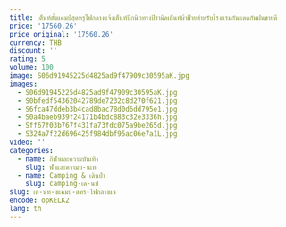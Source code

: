 ```yaml
---
title: เต็นท์ตั้งแคมป์สุดหรูไฟกลางแจ้งเต็นท์ปิกนิกทรงปิรามิดเต็นท์ผ้าฝ้ายสำหรับโรงแรมกันแดดกันฝนขายดี
price: '17560.26'
price_original: '17560.26'
currency: THB
discount: ''
rating: 5
volume: 100
image: S06d91945225d4825ad9f47909c30595aK.jpg
images:
  - S06d91945225d4825ad9f47909c30595aK.jpg
  - S0bfedf54362042789de7232c8d270f621.jpg
  - S6fca47ddeb3b4cad8bac78d0d6dd795e1.jpg
  - S0a4baeb939f24171b4bdc883c32e3336h.jpg
  - Sff67f03b767f431fa73fdc075a9be265d.jpg
  - S324a7f22d696425f984dbf95ac06e7a1L.jpg
video: ''
categories:
  - name: กีฬาและความบันเทิง
    slug: ฬาและความบ-นเท
  - name: Camping & เดินป่า
    slug: camping-เด-นป
slug: เต-นท-งแคมป-ดหร-ไฟกลางแจ
encode: opKELK2
lang: th
---
```

  